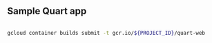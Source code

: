 ## Sample Quart app



```bash

gcloud container builds submit -t gcr.io/${PROJECT_ID}/quart-web

```